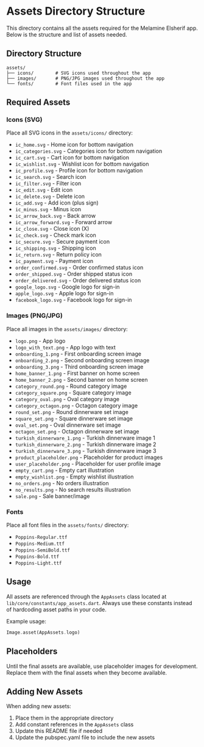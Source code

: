 # Assets Directory Structure

This directory contains all the assets required for the Melamine Elsherif app. Below is the structure and list of assets needed.

## Directory Structure

```
assets/
├── icons/        # SVG icons used throughout the app
├── images/       # PNG/JPG images used throughout the app 
└── fonts/        # Font files used in the app
```

## Required Assets

### Icons (SVG)

Place all SVG icons in the `assets/icons/` directory:

- `ic_home.svg` - Home icon for bottom navigation
- `ic_categories.svg` - Categories icon for bottom navigation
- `ic_cart.svg` - Cart icon for bottom navigation
- `ic_wishlist.svg` - Wishlist icon for bottom navigation
- `ic_profile.svg` - Profile icon for bottom navigation
- `ic_search.svg` - Search icon
- `ic_filter.svg` - Filter icon
- `ic_edit.svg` - Edit icon
- `ic_delete.svg` - Delete icon
- `ic_add.svg` - Add icon (plus sign)
- `ic_minus.svg` - Minus icon
- `ic_arrow_back.svg` - Back arrow
- `ic_arrow_forward.svg` - Forward arrow
- `ic_close.svg` - Close icon (X)
- `ic_check.svg` - Check mark icon
- `ic_secure.svg` - Secure payment icon
- `ic_shipping.svg` - Shipping icon
- `ic_return.svg` - Return policy icon
- `ic_payment.svg` - Payment icon
- `order_confirmed.svg` - Order confirmed status icon
- `order_shipped.svg` - Order shipped status icon
- `order_delivered.svg` - Order delivered status icon
- `google_logo.svg` - Google logo for sign-in
- `apple_logo.svg` - Apple logo for sign-in
- `facebook_logo.svg` - Facebook logo for sign-in

### Images (PNG/JPG)

Place all images in the `assets/images/` directory:

- `logo.png` - App logo
- `logo_with_text.png` - App logo with text
- `onboarding_1.png` - First onboarding screen image
- `onboarding_2.png` - Second onboarding screen image
- `onboarding_3.png` - Third onboarding screen image
- `home_banner_1.png` - First banner on home screen
- `home_banner_2.png` - Second banner on home screen
- `category_round.png` - Round category image
- `category_square.png` - Square category image
- `category_oval.png` - Oval category image
- `category_octagon.png` - Octagon category image
- `round_set.png` - Round dinnerware set image
- `square_set.png` - Square dinnerware set image
- `oval_set.png` - Oval dinnerware set image
- `octagon_set.png` - Octagon dinnerware set image
- `turkish_dinnerware_1.png` - Turkish dinnerware image 1
- `turkish_dinnerware_2.png` - Turkish dinnerware image 2
- `turkish_dinnerware_3.png` - Turkish dinnerware image 3
- `product_placeholder.png` - Placeholder for product images
- `user_placeholder.png` - Placeholder for user profile image
- `empty_cart.png` - Empty cart illustration
- `empty_wishlist.png` - Empty wishlist illustration
- `no_orders.png` - No orders illustration
- `no_results.png` - No search results illustration
- `sale.png` - Sale banner/image

### Fonts

Place all font files in the `assets/fonts/` directory:

- `Poppins-Regular.ttf`
- `Poppins-Medium.ttf`
- `Poppins-SemiBold.ttf`
- `Poppins-Bold.ttf`
- `Poppins-Light.ttf`

## Usage

All assets are referenced through the `AppAssets` class located at `lib/core/constants/app_assets.dart`. Always use these constants instead of hardcoding asset paths in your code.

Example usage:
```dart
Image.asset(AppAssets.logo)
```

## Placeholders

Until the final assets are available, use placeholder images for development. Replace them with the final assets when they become available.

## Adding New Assets

When adding new assets:
1. Place them in the appropriate directory
2. Add constant references in the `AppAssets` class
3. Update this README file if needed
4. Update the pubspec.yaml file to include the new assets 